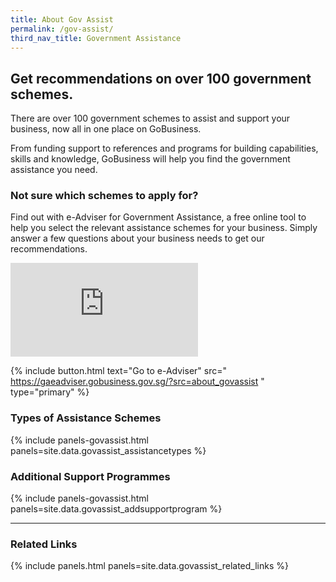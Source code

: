 ```yaml
---
title: About Gov Assist
permalink: /gov-assist/
third_nav_title: Government Assistance
---
```


## Get recommendations on over 100 government schemes.

There are over 100 government schemes to assist and support your business, now all in one place on GoBusiness.

From funding support to references and programs for building capabilities, skills and knowledge, GoBusiness will help you find the government assistance you need.

### Not sure which schemes to apply for?

Find out with e-Adviser for Government Assistance, a free online tool to help you select the relevant assistance schemes for your business. Simply answer a few questions about your business needs to get our recommendations.

<p>
<div class="bp-youtube">
  <iframe src="https://www.youtube.com/embed/9-U_83QxBBc" frameborder="0" allow="autoplay; encrypted-media" allowfullscreen>  </iframe>
</div>
</p>

{% include button.html text="Go to e-Adviser" src="
https://gaeadviser.gobusiness.gov.sg/?src=about_govassist
" type="primary" %}

### Types of Assistance Schemes

{% include panels-govassist.html panels=site.data.govassist_assistancetypes %}

### Additional Support Programmes

{% include panels-govassist.html panels=site.data.govassist_addsupportprogram %}

---

### Related Links

{% include panels.html panels=site.data.govassist_related_links %}
